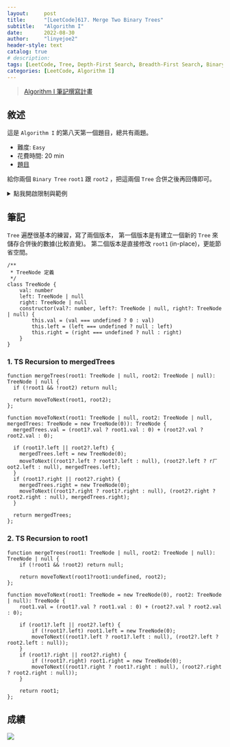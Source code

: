 ```yaml
---
layout:     post
title:      "[LeetCode]617. Merge Two Binary Trees"
subtitle:   "Algorithm I"
date:       2022-08-30
author:     "linyejoe2"
header-style: text
catalog: true
# description: 
tags: [LeetCode, Tree, Depth-First Search, Breadth-First Search, Binary Tree]
categories: [LeetCode, Algorithm I]
---
```


>[Algorithm I 筆記撰寫計畫](/2022/06/14/leetcode/Algorithm/Algorithm%20I/Starting-write-Algorithm-I-Note/)

## 敘述

這是 `Algorithm I` 的第八天第一個題目，總共有兩題。

+ 難度: `Easy`
+ 花費時間: 20 min
+ [題目](https://leetcode.com/problems/merge-two-binary-trees/)

給你兩個 `Binary Tree` `root1` 跟 `root2` ，把這兩個 `Tree` 合併之後再回傳即可。

<!--more-->

<details><summary>點我開啟限制與範例</summary>
    <pre>

**限制:**

+ `m == grid.length`
+ `n == grid[i].length`
+ `1 <= m, n <= 50`
+ `grid[i][j]` is either `0` or `1`.

**Example 1:**

![example-1-jpg](https://assets.leetcode.com/uploads/2021/02/05/merge.jpg)

```=
Input: root1 = [1,3,2,5], root2 = [2,1,3,null,4,null,7]
Output: [3,4,5,5,4,null,7]
```

**Example 2:**

```=
Input: root1 = [1], root2 = [1,2]
Output: [2,2]
```

</pre></details>

## 筆記

`Tree` 遍歷很基本的練習，寫了兩個版本，
第一個版本是有建立一個新的 `Tree` 來儲存合併後的數據(比較直覺)。
第二個版本是直接修改 `root1` (in-place)，更能節省空間。

```TS=
/**
 * TreeNode 定義
 */
class TreeNode {
    val: number
    left: TreeNode | null
    right: TreeNode | null
    constructor(val?: number, left?: TreeNode | null, right?: TreeNode | null) {
        this.val = (val === undefined ? 0 : val)
        this.left = (left === undefined ? null : left)
        this.right = (right === undefined ? null : right)
    }
}
```

### 1. TS Recursion to mergedTrees

```TS=
function mergeTrees(root1: TreeNode | null, root2: TreeNode | null): TreeNode | null {
  if (!root1 && !root2) return null;

  return moveToNext(root1, root2);
};

function moveToNext(root1: TreeNode | null, root2: TreeNode | null, mergedTrees: TreeNode = new TreeNode(0)): TreeNode {
  mergedTrees.val = (root1?.val ? root1.val : 0) + (root2?.val ? root2.val : 0);

  if (root1?.left || root2?.left) {
    mergedTrees.left = new TreeNode(0);
    moveToNext((root1?.left ? root1?.left : null), (root2?.left ? rㄏoot2.left : null), mergedTrees.left);
  }
  if (root1?.right || root2?.right) {
    mergedTrees.right = new TreeNode(0);
    moveToNext((root1?.right ? root1?.right : null), (root2?.right ? root2.right : null), mergedTrees.right);
  }

  return mergedTrees;
};
```

### 2. TS Recursion to root1

```TS=
function mergeTrees(root1: TreeNode | null, root2: TreeNode | null): TreeNode | null {
    if (!root1 && !root2) return null;

    return moveToNext(root1?root1:undefined, root2);
};

function moveToNext(root1: TreeNode = new TreeNode(0), root2: TreeNode | null): TreeNode {
    root1.val = (root1?.val ? root1.val : 0) + (root2?.val ? root2.val : 0);

    if (root1?.left || root2?.left) {
        if (!root1?.left) root1.left = new TreeNode(0);
        moveToNext((root1?.left ? root1?.left : null), (root2?.left ? root2.left : null));
    }
    if (root1?.right || root2?.right) {
        if (!root1?.right) root1.right = new TreeNode(0);
        moveToNext((root1?.right ? root1?.right : null), (root2?.right ? root2.right : null));
    }

    return root1;
};
```

## 成績

![](https://i.imgur.com/kxv7HLR.png)

<details style='display:none;'><summary>點我開啟舊寫法/失敗寫法</summary>
<pre>

</pre></details>

<!-- ##### 參考資料 -->